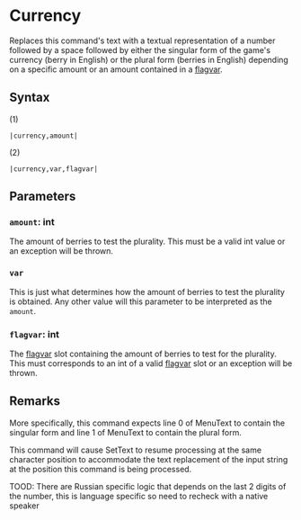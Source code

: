 # Currency

Replaces this command's text with a textual representation of a number followed by a space followed by either the singular form of the game's currency (berry in English) or the plural form (berries in English) depending on a specific amount or an amount contained in a [flagvar](../../Flags%20arrays/flagvar.md).

## Syntax

(1)

````
|currency,amount|
````

(2)

````
|currency,var,flagvar|
````

## Parameters

### `amount`: int

The amount of berries to test the plurality. This must be a valid int value or an exception will be thrown.

### `var`

This is just what determines how the amount of berries to test the plurality is obtained. Any other value will this parameter to be interpreted as the `amount`.

### `flagvar`:  int

The [flagvar](../../Flags%20arrays/flagvar.md) slot containing the amount of berries to test for the plurality. This must corresponds to an int of a valid [flagvar](../../Flags%20arrays/flagvar.md) slot or an exception will be thrown.

## Remarks

More specifically, this command expects line 0 of MenuText to contain the singular form and line 1 of MenuText to contain the plural form.

This command will cause SetText to resume processing at the same character position to accommodate the text replacement of the input string at the position this command is being processed.

TOOD: There are Russian specific logic that depends on the last 2 digits of the number, this is language specific so need to recheck with a native speaker
